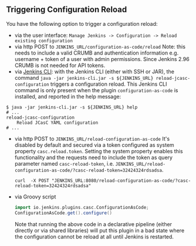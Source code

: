 ## Triggering Configuration Reload

You have the following option to trigger a configuration reload:

- via the user interface: `Manage Jenkins -> Configuration -> Reload existing configuration`
- via http POST to `JENKINS_URL/configuration-as-code/reload`
  Note: this needs to include a valid CRUMB and authentication information e.g. username + token of a user with admin
  permissions. Since Jenkins 2.96 CRUMB is not needed for API tokens.
- via [Jenkins CLI](https://www.jenkins.io/doc/book/managing/cli/): with the Jenkins CLI (either with SSH or JAR), the command `java -jar jenkins-cli.jar -s ${JENKINS_URL} reload-jcasc-configuration` triggers a configuration reload.
  This Jenkins CLI command is only present when the plugin `configuration-as-code` is installed, and reported in the help message:
  
```shell
$ java -jar jenkins-cli.jar -s ${JENKINS_URL} help
# ...
reload-jcasc-configuration
    Reload JCasC YAML configuration
# ...
```
    
- via http POST to `JENKINS_URL/reload-configuration-as-code`
  It's disabled by default and secured via a token configured as system property `casc.reload.token`.
  Setting the system property enables this functionality and the requests need to include the token as
  query parameter named `casc-reload-token`, i.e. `JENKINS_URL/reload-configuration-as-code/?casc-reload-token=32424324rdsadsa`.

  `curl  -X POST "JENKINS_URL:8080/reload-configuration-as-code/?casc-reload-token=32424324rdsadsa"`

- via Groovy script
  ```groovy
  import io.jenkins.plugins.casc.ConfigurationAsCode;
  ConfigurationAsCode.get().configure()
  ```
  Note that running the above code in a declarative pipeline (either directly or via shared libraries) will put this plugin in a bad state where the configuration cannot be reload at all until Jenkins is restarted.
